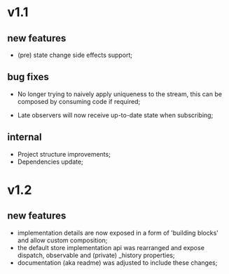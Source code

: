 # v1.1

## new features

-   (pre) state change side effects support;

## bug fixes

-   No longer trying to naively apply uniqueness to the stream, this can
be composed by consuming code if required;

-   Late observers will now receive up-to-date state when subscribing;

## internal

-   Project structure improvements;
-   Dependencies update;

# v1.2

## new features

-   implementation details are now exposed in a form of 'building
blocks' and allow custom composition;
-   the default store implementation api was rearranged and expose
dispatch, observable and (private) _history properties;
-   documentation (aka readme) was adjusted to include these changes;
